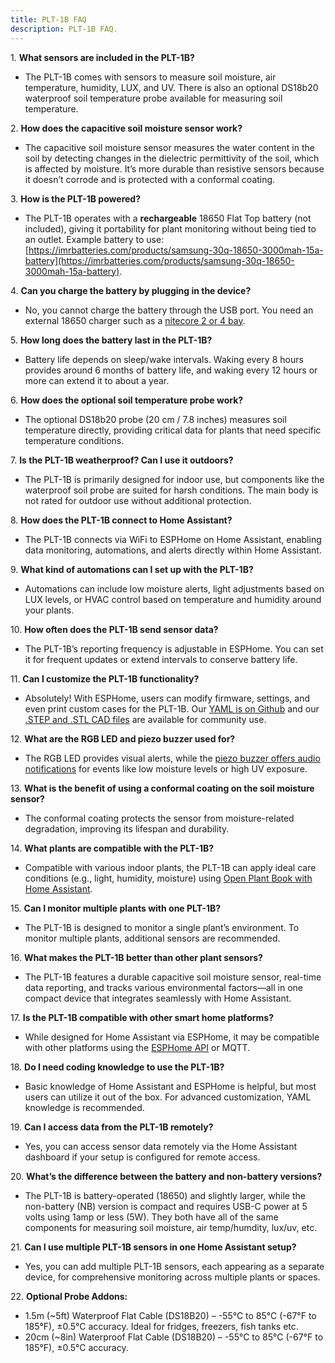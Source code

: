 ```yaml
---
title: PLT-1B FAQ
description: PLT-1B FAQ.
---
```

1\. **What sensors are included in the PLT-1B?**

* The PLT-1B comes with sensors to measure soil moisture, air temperature, humidity, LUX, and UV. There is also an optional DS18b20 waterproof soil temperature probe available for measuring soil temperature.

2\. **How does the capacitive soil moisture sensor work?**

* The capacitive soil moisture sensor measures the water content in the soil by detecting changes in the dielectric permittivity of the soil, which is affected by moisture. It’s more durable than resistive sensors because it doesn’t corrode and is protected with a conformal coating.

3\. **How is the PLT-1B powered?**

* The PLT-1B operates with a **rechargeable** 18650 Flat Top battery (not included), giving it portability for plant monitoring without being tied to an outlet. Example battery to use: [https://imrbatteries.com/products/samsung-30q-18650-3000mah-15a-battery](https://imrbatteries.com/products/samsung-30q-18650-3000mah-15a-battery).

4\. **Can you charge the battery by plugging in the device?**

* No, you cannot charge the battery through the USB port. You need an external 18650 charger such as a <a href="https://imrbatteries.com/products/nitecore-sc2-2-channel-battery-charger" target="_blank" rel="noreferrer nofollow noopener">nitecore 2 or 4 bay</a>.

5\. **How long does the battery last in the PLT-1B?**

* Battery life depends on sleep/wake intervals. Waking every 8 hours provides around 6 months of battery life, and waking every 12 hours or more can extend it to about a year.

6\. **How does the optional soil temperature probe work?**

* The optional DS18b20 probe (20 cm / 7.8 inches) measures soil temperature directly, providing critical data for plants that need specific temperature conditions.

7\. **Is the PLT-1B weatherproof? Can I use it outdoors?**

* The PLT-1B is primarily designed for indoor use, but components like the waterproof soil probe are suited for harsh conditions. The main body is not rated for outdoor use without additional protection.

8\. **How does the PLT-1B connect to Home Assistant?**

* The PLT-1B connects via WiFi to ESPHome on Home Assistant, enabling data monitoring, automations, and alerts directly within Home Assistant.

9\. **What kind of automations can I set up with the PLT-1B?**

* Automations can include low moisture alerts, light adjustments based on LUX levels, or HVAC control based on temperature and humidity around your plants.

10\. **How often does the PLT-1B send sensor data?**

* The PLT-1B’s reporting frequency is adjustable in ESPHome. You can set it for frequent updates or extend intervals to conserve battery life.

11\. **Can I customize the PLT-1B functionality?**

* Absolutely! With ESPHome, users can modify firmware, settings, and even print custom cases for the PLT-1B. Our <a href="https://github.com/ApolloAutomation/PLT-1" target="_blank" rel="noreferrer nofollow noopener">YAML is on Github</a> and our <a href="https://www.printables.com/@Apollo_1187039" target="_blank" rel="noreferrer nofollow noopener">.STEP and .STL CAD files</a> are available for community use.

12\. **What are the RGB LED and piezo buzzer used for?**

* The RGB LED provides visual alerts, while the <a href="https://wiki.apolloautomation.com/products/general/piezo/" title="Click here to go to the piezo buzzer wiki tutorial" target="_blank" rel="noreferrer nofollow noopener">piezo buzzer offers audio notifications</a> for events like low moisture levels or high UV exposure.

13\. **What is the benefit of using a conformal coating on the soil moisture sensor?**

* The conformal coating protects the sensor from moisture-related degradation, improving its lifespan and durability.

14\. **What plants are compatible with the PLT-1B?**

* Compatible with various indoor plants, the PLT-1B can apply ideal care conditions (e.g., light, humidity, moisture) using <a href="https://github.com/Olen/home-assistant-openplantbook" target="_blank" rel="noreferrer nofollow noopener">Open Plant Book with Home Assistant</a>.

15\. **Can I monitor multiple plants with one PLT-1B?**

* The PLT-1B is designed to monitor a single plant’s environment. To monitor multiple plants, additional sensors are recommended.

16\. **What makes the PLT-1B better than other plant sensors?**

* The PLT-1B features a durable capacitive soil moisture sensor, real-time data reporting, and tracks various environmental factors—all in one compact device that integrates seamlessly with Home Assistant.

17\. **Is the PLT-1B compatible with other smart home platforms?**

* While designed for Home Assistant via ESPHome, it may be compatible with other platforms using the <a href="https://esphome.io/components/api.html" target="_blank" rel="noreferrer nofollow noopener">ESPHome API</a> or MQTT.

18\. **Do I need coding knowledge to use the PLT-1B?**

* Basic knowledge of Home Assistant and ESPHome is helpful, but most users can utilize it out of the box. For advanced customization, YAML knowledge is recommended.

19\. **Can I access data from the PLT-1B remotely?**

* Yes, you can access sensor data remotely via the Home Assistant dashboard if your setup is configured for remote access.

20\. **What’s the difference between the battery and non-battery versions?**

* The PLT-1B is battery-operated (18650) and slightly larger, while the non-battery (NB) version is compact and requires USB-C power at 5 volts using 1amp or less (5W). They both have all of the same components for measuring soil moisture, air temp/humdity, lux/uv, etc.

21\. **Can I use multiple PLT-1B sensors in one Home Assistant setup?**

* Yes, you can add multiple PLT-1B sensors, each appearing as a separate device, for comprehensive monitoring across multiple plants or spaces.

22\. **Optional Probe Addons:**

* 1\.5m (~5ft) Waterproof Flat Cable (DS18B20) – -55°C to 85°C (-67°F to 185°F), ±0.5°C accuracy. Ideal for fridges, freezers, fish tanks etc.
* 20cm (~8in) Waterproof Flat Cable (DS18B20) – -55°C to 85°C (-67°F to 185°F), ±0.5°C accuracy.